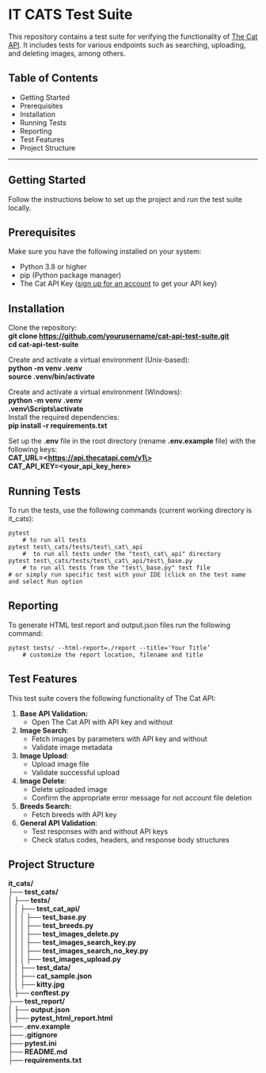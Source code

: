 # **IT CATS Test Suite**

This repository contains a test suite for verifying the functionality of [The Cat API](https://thecatapi.com). It includes tests for various endpoints such as searching, uploading, and deleting images, among others.

## **Table of Contents**

* Getting Started  
* Prerequisites  
* Installation  
* Running Tests  
* Reporting  
* Test Features  
* Project Structure

---

## **Getting Started**

Follow the instructions below to set up the project and run the test suite locally.

## **Prerequisites**

Make sure you have the following installed on your system:

* Python 3.8 or higher  
* pip (Python package manager)  
* The Cat API Key ([sign up for an account](https://thecatapi.com/#pricing) to get your API key)

## **Installation**

Clone the repository:  
**git clone https://github.com/yourusername/cat-api-test-suite.git**  
**cd cat-api-test-suite**

Create and activate a virtual environment (Unix-based):  
**python \-m venv .venv**  
**source .venv/bin/activate**

Create and activate a virtual environment (Windows):  
**python \-m venv .venv**  
**.venv\\Scripts\\activate**  
Install the required dependencies:  
**pip install \-r requirements.txt**

Set up the **.env** file in the root directory (rename **.env.example** file) with the following keys:  
**CAT\_URL=\<https://api.thecatapi.com/v1\>**  
**CAT\_API\_KEY=\<your\_api\_key\_here\>**

## **Running Tests**

To run the tests, use the following commands (current working directory is it\_cats):

    pytest
        # to run all tests
    pytest test\_cats/tests/test\_cat\_api
        #  to run all tests under the "test\_cat\_api" directory
    pytest test\_cats/tests/test\_cat\_api/test\_base.py
        # to run all tests from the "test\_base.py" test file 
    # or simply run specific test with your IDE (click on the test name and select Run option

## **Reporting**

To generate HTML test report and output.json files run the following command:

    pytest tests/ --html-report=./report --title='Your Title’ 
        # customize the report location, filename and title

## **Test Features**

This test suite covers the following functionality of The Cat API:

1. **Base API Validation:**  
   * Open The Cat API with API key and without  
2. **Image Search**:  
   * Fetch images by parameters with API key and without  
   * Validate image metadata  
3. **Image Upload**:  
   * Upload image file  
   * Validate successful upload  
4. **Image Delete**:  
   * Delete uploaded image  
   * Confirm the appropriate error message for not account file deletion  
5. **Breeds Search:**  
   * Fetch breeds with API key  
6. **General API Validation**:  
   * Test responses with and without API keys  
   * Check status codes, headers, and response body structures

## **Project Structure**

**it\_cats/**  
**├── test\_cats/**  
**│   ├── tests/**  
**│   │   ├── test\_cat\_api/**  
**│   │   │   ├── test\_base.py**                   
**│   │   │   ├── test\_breeds.py**                 
**│   │   │   ├── test\_images\_delete.py**          
**│   │   │   ├── test\_images\_search\_key.py**      
**│   │   │   ├── test\_images\_search\_no\_key.py**   
**│   │   │   ├── test\_images\_upload.py**          
**│   │   ├── test\_data/**  
**│   │       ├── cat\_sample.json**  
**│   │       ├── kitty.jpg**  
**│   ├── conftest.py**  
**├── test\_report/**  
**│   ├── output.json**  
**│   ├── pytest\_html\_report.html**  
**├── .env.example**  
**├── .gitignore**  
**├── pytest.ini**  
**├── README.md**  
**├── requirements.txt**  